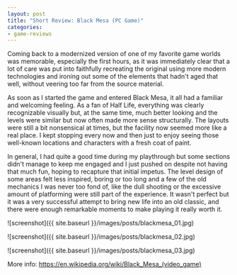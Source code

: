 ```yaml
---
layout: post
title: "Short Review: Black Mesa (PC Game)"
categories:
- game-reviews
---
```


<p>
Coming back to a modernized version of one of my favorite game worlds was memorable, especially the first hours, as it was immediately clear that a lot of care was put into faithfully recreating the original using more modern technologies and ironing out some of the elements that hadn't aged that well, without veering too far from the source material.
</p>
<p>
As soon as I started the game and entered Black Mesa, it all had a familiar and welcoming feeling. As a fan of Half Life, everything was clearly recognizable visually but, at the same time, much better looking and the levels were similar but now often made more sense structurally. The layouts were still a bit nonsensical at times, but the facility now seemed more like a real place. I kept stopping every now and then just to enjoy seeing those well-known locations and characters with a fresh coat of paint.
</p>
<p>
In general, I had quite a good time during my playthrough but some sections didn't manage to keep me engaged and I just pushed on despite not having that much fun, hoping to recapture that initial impetus. The level design of some areas felt less inspired, boring or too long and a few of the old mechanics I was never too fond of, like the dull shooting or the excessive amount of platforming were still part of the experience. It wasn't perfect but it was a very successful attempt to bring new life into an old classic, and there were enough remarkable moments to make playing it really worth it.
</p>


![screenshot]({{ site.baseurl }}/images/posts/blackmesa_01.jpg)

![screenshot]({{ site.baseurl }}/images/posts/blackmesa_02.jpg)

![screenshot]({{ site.baseurl }}/images/posts/blackmesa_03.jpg)


<p>More info: <a href="https://en.wikipedia.org/wiki/Black_Mesa_(video_game)">https://en.wikipedia.org/wiki/Black_Mesa_(video_game)</a></p>

